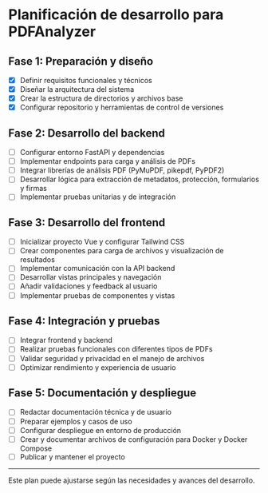 # Planificación de desarrollo para PDFAnalyzer

## Fase 1: Preparación y diseño
 - [x] Definir requisitos funcionales y técnicos
 - [x] Diseñar la arquitectura del sistema
 - [x] Crear la estructura de directorios y archivos base
 - [x] Configurar repositorio y herramientas de control de versiones

## Fase 2: Desarrollo del backend
 - [ ] Configurar entorno FastAPI y dependencias
 - [ ] Implementar endpoints para carga y análisis de PDFs
 - [ ] Integrar librerías de análisis PDF (PyMuPDF, pikepdf, PyPDF2)
 - [ ] Desarrollar lógica para extracción de metadatos, protección, formularios y firmas
 - [ ] Implementar pruebas unitarias y de integración

## Fase 3: Desarrollo del frontend
 - [ ] Inicializar proyecto Vue y configurar Tailwind CSS
 - [ ] Crear componentes para carga de archivos y visualización de resultados
 - [ ] Implementar comunicación con la API backend
 - [ ] Desarrollar vistas principales y navegación
 - [ ] Añadir validaciones y feedback al usuario
 - [ ] Implementar pruebas de componentes y vistas

## Fase 4: Integración y pruebas
 - [ ] Integrar frontend y backend
 - [ ] Realizar pruebas funcionales con diferentes tipos de PDFs
 - [ ] Validar seguridad y privacidad en el manejo de archivos
 - [ ] Optimizar rendimiento y experiencia de usuario

## Fase 5: Documentación y despliegue
 - [ ] Redactar documentación técnica y de usuario
 - [ ] Preparar ejemplos y casos de uso
 - [ ] Configurar despliegue en entorno de producción
 - [ ] Crear y documentar archivos de configuración para Docker y Docker Compose
 - [ ] Publicar y mantener el proyecto

---

Este plan puede ajustarse según las necesidades y avances del desarrollo.
